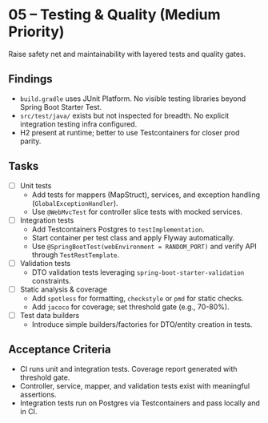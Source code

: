 # 05 – Testing & Quality (Medium Priority)

Raise safety net and maintainability with layered tests and quality gates.

## Findings

- `build.gradle` uses JUnit Platform. No visible testing libraries beyond Spring Boot Starter Test.
- `src/test/java/` exists but not inspected for breadth. No explicit integration testing infra configured.
- H2 present at runtime; better to use Testcontainers for closer prod parity.

## Tasks

- [ ] Unit tests
  - Add tests for mappers (MapStruct), services, and exception handling (`GlobalExceptionHandler`).
  - Use `@WebMvcTest` for controller slice tests with mocked services.
- [ ] Integration tests
  - Add Testcontainers Postgres to `testImplementation`.
  - Start container per test class and apply Flyway automatically.
  - Use `@SpringBootTest(webEnvironment = RANDOM_PORT)` and verify API through `TestRestTemplate`.
- [ ] Validation tests
  - DTO validation tests leveraging `spring-boot-starter-validation` constraints.
- [ ] Static analysis & coverage
  - Add `spotless` for formatting, `checkstyle` or `pmd` for static checks.
  - Add `jacoco` for coverage; set threshold gate (e.g., 70-80%).
- [ ] Test data builders
  - Introduce simple builders/factories for DTO/entity creation in tests.

## Acceptance Criteria

- CI runs unit and integration tests. Coverage report generated with threshold gate.
- Controller, service, mapper, and validation tests exist with meaningful assertions.
- Integration tests run on Postgres via Testcontainers and pass locally and in CI.
